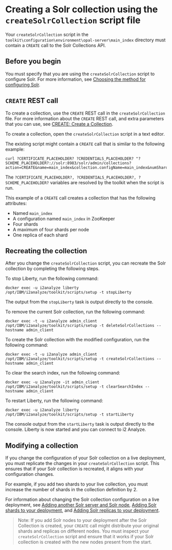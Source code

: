 # Creating a Solr collection using the `createSolrCollection` script file
Your `createSolrCollection` script in the `toolkit\configuration\environment\opal-server\main_index` directory must contain a `CREATE` call to the Solr Collections API.

## Before you begin
You must specify that you are using the `createSolrCollection` script to configure Solr. For more information, see [Choosing the method for configuring Solr](configure_solr_method.md).

## `CREATE` REST call
To create a collection, use the `CREATE` REST call in the `createSolrCollection` file. For more information about the `CREATE` REST call, and extra parameters that you can use, see [CREATE: Create a Collection](https://lucene.apache.org/solr/guide/6_6/collections-api.html#CollectionsAPI-create).

To create a collection, open the `createSolrCollection` script in a text editor.

The existing script might contain a `CREATE` call that is similar to the following example:
```
curl ?CERTIFICATE_PLACEHOLDER? ?CREDENTIALS_PLACEHOLDER? "?SCHEME_PLACEHOLDER?://solr:8983/solr/admin/collections?action=CREATE&name=main_index&collection.configName=main_index&numShards=4&maxShardsPerNode=4&replicationFactor=1"
```
The `?CERTIFICATE_PLACEHOLDER?, ?CREDENTIALS_PLACEHOLDER?, ?SCHEME_PLACEHOLDER?` variables are resolved by the toolkit when the script is run.

This example of a `CREATE` call creates a collection that has the following attributes:

- Named `main_index`
- A configuration named `main_index` in ZooKeeper
- Four shards
- A maximum of four shards per node
- One replica of each shard

## Recreating the collection
After you change the `createSolrCollection` script, you can recreate the Solr collection by completing the following steps.

To stop Liberty, run the following command:
```
docker exec -u i2analyze liberty /opt/IBM/i2analyze/toolkit/scripts/setup -t stopLiberty
```
The output from the `stopLiberty` task is output directly to the console.

To remove the current Solr collection, run the following command:
```
docker exec -t -u i2analyze admin_client /opt/IBM/i2analyze/toolkit/scripts/setup -t deleteSolrCollections --hostname admin_client
```
To create the Solr collection with the modified configuration, run the following command:
```
docker exec -t -u i2analyze admin_client /opt/IBM/i2analyze/toolkit/scripts/setup -t createSolrCollections --hostname admin_client
```
To clear the search index, run the following command:
```
docker exec -u i2analyze -it admin_client /opt/IBM/i2analyze/toolkit/scripts/setup -t clearSearchIndex --hostname admin_client
```
To restart Liberty, run the following command:
```
docker exec -u i2analyze liberty /opt/IBM/i2analyze/toolkit/scripts/setup -t startLiberty
```
The console output from the `startLiberty` task is output directly to the console.
Liberty is now started and you can connect to i2 Analyze.

## Modifying a collection
If you change the configuration of your Solr collection on a live deployment, you must replicate the changes in your `createSolrCollection` script. This ensures that if your Solr collection is recreated, it aligns with your configuration changes.

For example, if you add two shards to your live collection, you must increase the number of shards in the collection definition by 2.

For information about changing the Solr collection configuration on a live deployment, see [Adding another Solr server and Solr node](configure_solr_add_node.md), [Adding Solr shards to your deployment](configure_solr_add_shard.md), and [Adding Solr replicas to your deployment](configure_solr_add_replica.md).

>Note: If you add Solr nodes to your deployment after the Solr Collection is created, your `CREATE` call might distribute your original shards and replicas on different nodes. You must inspect your `createSolrCollection` script and ensure that it works if your Solr collection is created with the new nodes present from the start.
